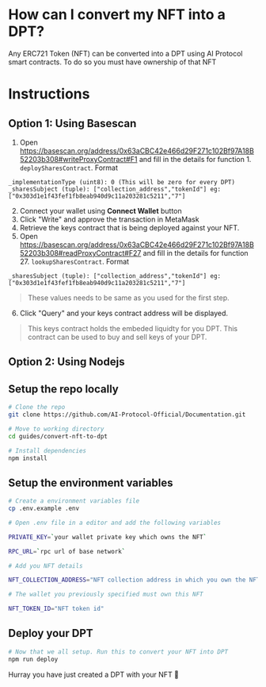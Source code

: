 # How can I convert my NFT into a DPT?
Any ERC721 Token (NFT) can be converted into a DPT using AI Protocol smart contracts. To do so you must have ownership of that NFT

# Instructions
## Option 1: Using Basescan

1. Open https://basescan.org/address/0x63aCBC42e466d29F271c102Bf97A18B52203b308#writeProxyContract#F1 and fill in the details for function 1. `deploySharesContract`. Format
```
_implementationType (uint8): 0 (This will be zero for every DPT)
_sharesSubject (tuple): ["collection_address","tokenId"] eg: ["0x303d1e1f43fef1fb8eab940d9c11a203281c5211","7"]
```
2. Connect your wallet using **Connect Wallet** button
3. Click "Write" and approve the transaction in MetaMask
4. Retrieve the keys contract that is being deployed against your NFT.
5. Open https://basescan.org/address/0x63aCBC42e466d29F271c102Bf97A18B52203b308#readProxyContract#F27 and fill in the details for function 27. `lookupSharesContract`. Format
```
_sharesSubject (tuple): ["collection_address","tokenId"] eg: ["0x303d1e1f43fef1fb8eab940d9c11a203281c5211","7"]
```
> These values needs to be same as you used for the first step.
6. Click "Query" and your keys contract address will be displayed.
> This keys contract holds the embeded liquidty for you DPT. This contract can be used to buy and sell keys of your DPT. 

## Option 2: Using Nodejs
## Setup the repo locally
```bash
# Clone the repo
git clone https://github.com/AI-Protocol-Official/Documentation.git

# Move to working directory
cd guides/convert-nft-to-dpt

# Install dependencies
npm install
```

## Setup the environment variables

```bash
# Create a environment variables file
cp .env.example .env

# Open .env file in a editor and add the following variables

PRIVATE_KEY=`your wallet private key which owns the NFT`

RPC_URL=`rpc url of base network`

# Add you NFT details

NFT_COLLECTION_ADDRESS="NFT collection address in which you own the NFT"

# The wallet you previously specified must own this NFT

NFT_TOKEN_ID="NFT token id"
```


## Deploy your DPT

```bash
# Now that we all setup. Run this to convert your NFT into DPT
npm run deploy
```

Hurray you have just created a DPT with your NFT 🥳